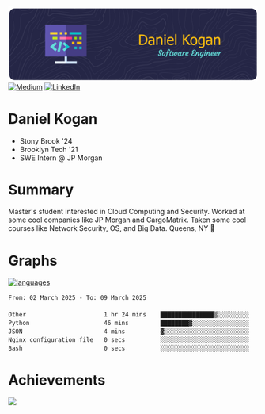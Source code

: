 ![Header](./daniel-kogan.png)
[![Medium](https://img.shields.io/badge/Medium-12100E?logo=medium&logoColor=white)](https://medium.com/@danielkoganx) [![LinkedIn](https://img.shields.io/badge/LinkedIn-%230077B5.svg?logo=linkedin&logoColor=white)](https://linkedin.com/in/danielkogan123)

# Daniel Kogan

- Stony Brook '24
- Brooklyn Tech '21
- SWE Intern @ JP Morgan

# Summary

Master's student interested in Cloud Computing and Security. Worked at some cool companies like JP Morgan and CargoMatrix. Taken some cool courses like Network Security, OS, and Big Data. Queens, NY 📍


# Graphs

<div style="width: 100%">

[![languages](https://github-readme-stats.vercel.app/api/top-langs/?username=daminals&langs_count=8&hide=html&layout=compact)](https://github-readme-stats.vercel.app/api/top-langs/?username=daminals&langs_count=8&hide=html&layout=compact)
</div>

<!--START_SECTION:waka-->

```txt
From: 02 March 2025 - To: 09 March 2025

Other                      1 hr 24 mins    ███████████████▒░░░░░░░░░   61.53 %
Python                     46 mins         ████████▓░░░░░░░░░░░░░░░░   34.18 %
JSON                       4 mins          ▓░░░░░░░░░░░░░░░░░░░░░░░░   03.33 %
Nginx configuration file   0 secs          ░░░░░░░░░░░░░░░░░░░░░░░░░   00.63 %
Bash                       0 secs          ░░░░░░░░░░░░░░░░░░░░░░░░░   00.19 %
```

<!--END_SECTION:waka-->

# Achievements 

![](https://github-profile-trophy.vercel.app/?username=daminals&theme=onestar&no-frame=true&no-bg=false&margin-w=4)
